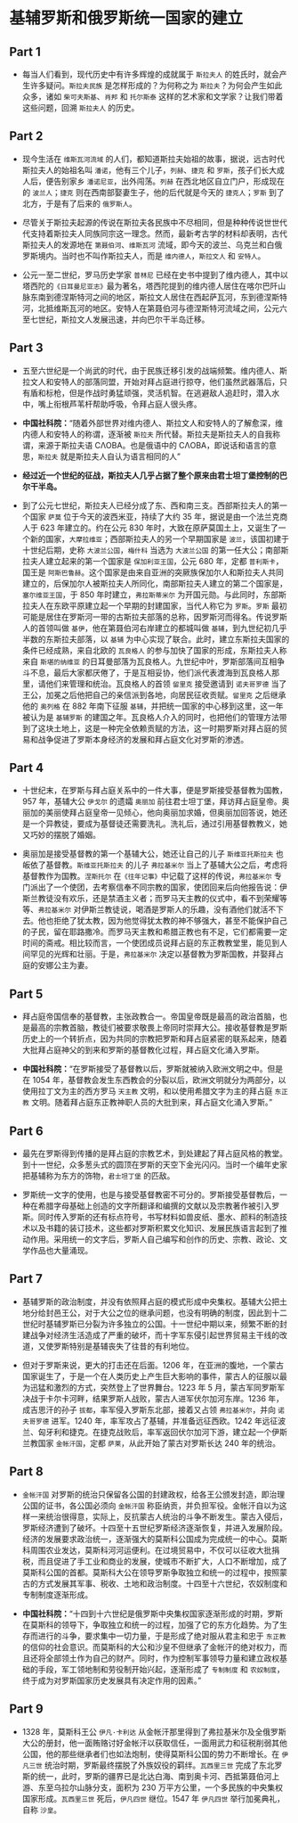 # 基辅罗斯和俄罗斯统一国家的建立

## Part 1

- 每当人们看到，现代历史中有许多辉煌的成就属于 `斯拉夫人` 的姓氏时，就会产生许多疑问。`斯拉夫民族` 是怎样形成的？为何称之为 `斯拉夫`？为何会产生如此众多，诸如 `柴可夫斯基`、`肖邦` 和 `托尔斯泰` 这样的艺术家和文学家？让我们带着这些问题，回溯 `斯拉夫人` 的历史。

## Part 2

- 现今生活在 `维斯瓦河流域` 的人们，都知道斯拉夫始祖的故事，据说，远古时代斯拉夫人的始祖名叫 `潘诺`，他有三个儿子，`列赫`、`捷克` 和 `罗斯`，孩子们长大成人后，便告别家乡 `潘诺尼亚`，出外闯荡。`列赫` 在西北地区自立门户，形成现在的 `波兰人`；`捷克` 则在西南部娶妻生子，他的后代就是今天的 `捷克人`；`罗斯` 到了北方，于是有了后来的 `俄罗斯人`。

- 尽管关于斯拉夫起源的传说在斯拉夫各民族中不尽相同，但是种种传说世世代代支持着斯拉夫人同族同宗这一理念。然而，最新考古学的材料却表明，古代斯拉夫人的发源地在 `第聂伯河`、`维斯瓦河` 流域，即今天的波兰、乌克兰和白俄罗斯境内。当时也不叫作斯拉夫人，而是 `维内德人`，`斯拉文人` 和 `安特人`。

- 公元一至二世纪，罗马历史学家 `普林尼` 已经在史书中提到了维内德人，其中以塔西陀的`《日耳曼尼亚志》`最为著名，塔西陀提到的维内德人居住在喀尔巴阡山脉东南到德涅斯特河之间的地区，斯拉文人居住在西起萨瓦河，东到德涅斯特河，北抵维斯瓦河的地区。安特人在第聂伯河与德涅斯特河流域之间，公元六至七世纪，斯拉文人发展迅速，并向巴尔干半岛迁移。

## Part 3

- 五至六世纪是一个尚武的时代，由于民族迁移引发的战端频繁。维内德人、斯拉文人和安特人的部落同盟，开始对拜占庭进行掠夺，他们虽然武器落后，只有盾和标枪，但是作战时勇猛顽强，灵活机智。在逃避敌人追赶时，潜入水中，嘴上衔根芦苇杆帮助呼吸，令拜占庭人很头疼。

- **中国社科院：**“随着外部世界对维内德人、斯拉文人和安特人的了解愈深，维内德人和安特人的称谓，逐渐被 `斯拉夫` 所代替。斯拉夫是斯拉夫人的自我称谓，来源于斯拉夫语 CΛOBA。也是俄语中的 CΛOBA，即说话和语言的意思，`斯拉夫` 就是斯拉夫人自认为语言相同的人”

- **经过近一个世纪的征战，斯拉夫人几乎占据了整个原来由君士坦丁堡控制的巴尔干半岛。**

- 到了公元七世纪，斯拉夫人已经分成了东、西和南三支。西部斯拉夫人的第一个国家 `萨莫` 位于今天的波西米亚，持续了大约 35 年，据说是由一个法兰克商人于 623 年建立的。约在公元 830 年时，大致在原萨莫国土上，又诞生了一个新的国家，`大摩拉维亚`；西部斯拉夫人的另一个早期国家是 `波兰`，该国初建于十世纪后期，史称 `大波兰公国`，`梅什科` 当选为 `大波兰公国` 的第一任大公；南部斯拉夫人建立起来的第一个国家是 `保加利亚王国`，公元 680 年，定都 `普利斯卡`，国王是 `阿斯巴鲁赫`。这个国家是由来自亚洲的突厥族保加尔人和斯拉夫人共同建立的，后保加尔人被斯拉夫人所同化，南部斯拉夫人建立的第二个国家是，`塞尔维亚王国`，于 850 年时建立，`弗拉斯蒂米尔` 为开国元勋。与此同时，东部斯拉夫人在东欧平原建立起一个早期的封建国家，当代人称它为 `罗斯`。`罗斯` 最初可能是居住在罗斯河一带的古斯拉夫部落的总称，因罗斯河而得名。传说罗斯人的首领叫做 `基伊`，他在第聂伯河右岸建立的都城叫做 `基辅`，到九世纪初几乎半数的东斯拉夫部落，以 `基辅` 为中心实现了联合。此时，建立东斯拉夫国家的条件已经成熟，来自北欧的 `瓦良格人` 的参与加快了国家的形成，东斯拉夫人称来自 `斯堪的纳维亚` 的日耳曼部落为瓦良格人。九世纪中叶，罗斯部落间互相争斗不息，最后大家都厌倦了，于是互相妥协，他们派代表渡海到瓦良格人那里，请他们来管理和统治。瓦良格人的首领 `留里克` 接受邀请到 `诺夫哥罗德` 当了王公，加冕之后他把自己的亲信派到各地，向居民征收贡赋。`留里克` 之后继承他的 `奥列格` 在 882 年南下征服 `基辅`，并把统一国家的中心移到这里，这一年被认为是 `基辅罗斯` 的建国之年。瓦良格人介入的同时，也把他们的管理方法带到了这块土地上，这是一种完全依赖贡赋的方法，这一时期罗斯对拜占庭的贸易和战争促进了罗斯本身经济的发展和拜占庭文化对罗斯的渗透。

## Part 4

- 十世纪末，在罗斯与拜占庭关系中的一件大事，便是罗斯接受基督教为国教，957 年，基辅大公 `伊戈尔` 的遗孀 `奥丽加` 前往君士坦丁堡，拜访拜占庭皇帝。奥丽加的美丽使拜占庭皇帝一见倾心，他向奥丽加求婚，但奥丽加回答说，她还是一个异教徒，要成为基督徒还需要洗礼。洗礼后，通过引用基督教教义，她又巧妙的摆脱了婚姻。

- 奥丽加是接受基督教的第一个基辅大公，她还让自己的儿子 `斯维亚托斯拉夫` 也皈依了基督教。`斯维亚托斯拉夫` 的儿子 `弗拉基米尔` 当上了基辅大公之后，考虑将基督教作为国教。`涅斯托尔` 在`《往年记事》`中记载了这样的传说，`弗拉基米尔` 专门派出了一个使团，去考察信奉不同宗教的国家，使团回来后向他报告说：伊斯兰教徒没有欢乐，还是禁酒主义者；而罗马天主教的仪式中，看不到荣耀等等、`弗拉基米尔` 对伊斯兰教徒说，喝酒是罗斯人的乐趣，没有酒他们就活不下去。他也拒绝了犹太教，因为他觉得犹太教的神不够强大，甚至不能保护自己的子民，留在耶路撒冷。而罗马天主教和希腊正教也有不足，它们都需要一定时间的斋戒。相比较而言，一个使团成员说拜占庭的东正教教堂里，能见到人间罕见的光辉和壮丽。于是，`弗拉基米尔` 决定以基督教为罗斯国教，并娶拜占庭的安娜公主为妻。

## Part 5

- 拜占庭帝国信奉的基督教，主张政教合一。帝国皇帝既是最高的政治首脑，也是最高的宗教首脑，教徒们被要求敬畏上帝同时崇拜大公。接收基督教是罗斯历史上的一个转折点，因为共同的宗教把罗斯和拜占庭紧密的联系起来，随着大批拜占庭神父的到来和罗斯的基督教化过程，拜占庭文化涌入罗斯。

- **中国社科院：**“在罗斯接受了基督教以后，罗斯就被纳入欧洲文明之中。但是在 1054 年，基督教会发生东西教会的分裂以后，欧洲文明就分为两部分，以使用拉丁文为主的西方罗马 `天主教` 文明，和以使用希腊文字为主的拜占庭 `东正教` 文明。随着拜占庭东正教神职人员的大批到来，拜占庭文化涌入罗斯。”

## Part 6

- 最先在罗斯得到传播的是拜占庭的宗教艺术，到处建起了拜占庭风格的教堂。到十一世纪，众多葱头式的圆顶在罗斯的天空下金光闪闪。当时一个编年史家把基辅称为东方的饰物，`君士坦丁堡` 的匹敌。

- 罗斯统一文字的使用，也是与接受基督教密不可分的。罗斯接受基督教后，一种在希腊字母基础上创造的文字所翻译和编撰的文献以及宗教著作被引入罗斯。同时传入罗斯的还有标点符号，书写材料如兽皮纸、墨水、颜料的制造技术以及书籍的装订技术，这些都对罗斯积累文化知识、发展民族语言起到了推动作用。采用统一的文字后，罗斯人自己编写和创作的历史、宗教、政论、文学作品也大量涌现。

## Part 7

- 基辅罗斯的政治制度，并没有依照拜占庭的模式形成中央集权。基辅大公把土地分给封邑王公，对于大公之位的继承问题，也没有明确的制度，因此到十二世纪时基辅罗斯已分裂为许多独立的公国。十一世纪中期以来，频繁不断的封建战争对经济生活造成了严重的破坏，而十字军东侵引起世界贸易主干线的改道，又使罗斯特别是基辅丧失了往昔的有利地位。

- 但对于罗斯来说，更大的打击还在后面。1206 年，在亚洲的腹地，一个蒙古国家诞生了，于是一个在人类历史上产生巨大影响的事件，蒙古人的征服以最为迅猛和激烈的方式，突然登上了世界舞台。1223 年 5 月，蒙古军同罗斯军决战于卡尔卡河畔，结果罗斯人战败，蒙古人进军伏尔加河东岸。1236 年，成吉思汗的孙子 `拔都`，率军侵入罗斯东北部，接着又占领 `弗拉基米尔`，并向 `诺夫哥罗德` 进军。1240 年，率军攻占了基辅，并准备远征西欧。1242 年远征波兰、匈牙利和捷克。在捷克战败后，率军返回伏尔加河下游，建立起一个伊斯兰教国家 `金帐汗国`，定都 `萨莱`，从此开始了蒙古对罗斯长达 240 年的统治。

## Part 8

- `金帐汗国` 对罗斯的统治只保留各公国的封建政权，给各王公颁发封造，即治理公国的证书，各公国必须向 `金帐汗国` 称臣纳贡，并负担军役。金帐汗自以为这样一来统治很得意，实际上，反抗蒙古人统治的斗争不断发生。蒙古入侵后，罗斯经济遭到了破坏。十四至十五世纪罗斯经济逐渐恢复，并进入发展阶段。经济的发展要求政治统一，逐渐强大的莫斯科公国成为完成统一的中心。莫斯科周围农业发达，莫斯科河河运便利。在过境贸易中，不仅可以征收大批捐税，而且促进了手工业和商业的发展，使城市不断扩大，人口不断增加，成了莫斯科公国的首都。莫斯科大公在领导罗斯争取独立和统一的过程中，按照蒙古的方式发展其军事、税收、土地和政治制度。十四至十六世纪，农奴制度和专制制度逐渐形成。

- **中国社科院：**“十四到十六世纪是俄罗斯中央集权国家逐渐形成的时期，罗斯在莫斯科的领导下，争取独立和统一的过程，加强了它的东方化趋势。为了生存而进行的斗争，要求集中一切力量，于是形成了绝对服从君主和忠于 `东正教` 的信仰的社会意识。而莫斯科的大公和沙皇不但继承了金帐汗的绝对权力，而且还将全部领土作为自己的财产。同时，作为控制军事领导力量和建立政权基础的手段，军工领地制和劳役制开始兴起，逐渐形成了 `专制制度` 和 `农奴制度`，终于成为对罗斯国家历史发展具有决定作用的因素。”

## Part 9

- 1328 年，莫斯科王公 `伊凡·卡利达` 从金帐汗那里得到了弗拉基米尔及全俄罗斯大公的册封，他一面贿赂讨好金帐汗以获取信任，一面用武力和征税削弱其他公国，他的那些继承者们也如法炮制，使得莫斯科公国的势力不断增长。在 `伊凡三世` 统治时期，罗斯最终摆脱了外族奴役的羁绊。`瓦西里三世` 完成了东北罗斯的统一，此时，罗斯的疆界已是北达白海、南到奥卡河、西抵第聂伯河上游、东至乌拉尔山脉分支，面积为 230 万平方公里，一个多民族的中央集权国家形成。`瓦西里三世` 死后，`伊凡四世` 继位。1547 年 `伊凡四世` 举行加冕典礼，自称 `沙皇`。
